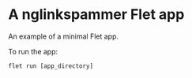 # A nglinkspammer Flet app

An example of a minimal Flet app.

To run the app:

```
flet run [app_directory]
```